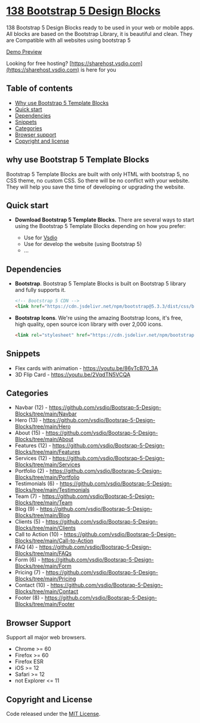 # [138 Bootstrap 5 Design Blocks](https://dio.in.net/)

138 Bootstrap 5 Design Blocks ready to be used in your web or mobile apps. All blocks are based on the Bootstrap Library, it is beautiful and clean. They are Compatible with all websites using bootstrap 5

[Demo Preview](https://dio.in.net/)

Looking for free hosting? [https://sharehost.vsdio.com](https://sharehost.vsdio.com) is here for you

## Table of contents

- [Why use Bootstrap 5 Template Blocks](#why-use-bootstrap-5-template-blocks)
- [Quick start](#quick-start)
- [Dependencies](#dependencies)
- [Snippets](#snippets)
- [Categories](#categories)
- [Browser support](#browser-support)
- [Copyright and license](#copyright-and-license)

## why use Bootstrap 5 Template Blocks
Bootstrap 5 Template Blocks are built with only HTML with bootstrap 5, no CSS theme, no custom CSS. So there will be no conflict with your website. They will help you save the time of developing or upgrading the website.

## Quick start

- **Download Bootstrap 5 Template Blocks.** There are several ways to start using the Bootstrap 5 Template Blocks depending on how you prefer:

    - Use for [Vsdio](https://vsdio.com)
    - Use for develop the website (using Bootstrap 5)
    - ...


## Dependencies

- **Bootstrap**. Bootstrap 5 Template Blocks is built on Bootstrap 5 library and fully supports it.
    ```html
    <!-- Bootstrap 5 CDN -->
    <link href="https://cdn.jsdelivr.net/npm/bootstrap@5.3.3/dist/css/bootstrap.min.css" rel="stylesheet" integrity="sha384-QWTKZyjpPEjISv5WaRU9OFeRpok6YctnYmDr5pNlyT2bRjXh0JMhjY6hW+ALEwIH" crossorigin="anonymous">
    ```

- **Bootstrap Icons**. We're using the amazing Bootstrap Icons, it's free, high quality, open source icon library with over 2,000 icons.
  ```html
  <link rel="stylesheet" href="https://cdn.jsdelivr.net/npm/bootstrap-icons@1.11.3/font/bootstrap-icons.min.css">
  ```

## Snippets

- Flex cards with animation - https://youtu.be/86vTcB70_3A
- 3D Flip Card - https://youtu.be/2VqdTN5VCQA
    
## Categories

- Navbar (12) - https://github.com/vsdio/Bootsrap-5-Design-Blocks/tree/main/Navbar
- Hero (13) - https://github.com/vsdio/Bootsrap-5-Design-Blocks/tree/main/Hero
- About (15) - https://github.com/vsdio/Bootsrap-5-Design-Blocks/tree/main/About
- Features (12) - https://github.com/vsdio/Bootsrap-5-Design-Blocks/tree/main/Features
- Services (12) - https://github.com/vsdio/Bootsrap-5-Design-Blocks/tree/main/Services
- Portfolio (2) - https://github.com/vsdio/Bootsrap-5-Design-Blocks/tree/main/Portfolio
- Testimonials (6) - https://github.com/vsdio/Bootsrap-5-Design-Blocks/tree/main/Testimonials
- Team (7) - https://github.com/vsdio/Bootsrap-5-Design-Blocks/tree/main/Team
- Blog (9) - https://github.com/vsdio/Bootsrap-5-Design-Blocks/tree/main/Blog
- Clients (5) - https://github.com/vsdio/Bootsrap-5-Design-Blocks/tree/main/Clients
- Call to Action (10) - https://github.com/vsdio/Bootsrap-5-Design-Blocks/tree/main/Call-to-Action
- FAQ (4) - https://github.com/vsdio/Bootsrap-5-Design-Blocks/tree/main/FAQs
- Form (6) - https://github.com/vsdio/Bootsrap-5-Design-Blocks/tree/main/Form
- Pricing (7) - https://github.com/vsdio/Bootsrap-5-Design-Blocks/tree/main/Pricing
- Contact (10) - https://github.com/vsdio/Bootsrap-5-Design-Blocks/tree/main/Contact
- Footer (8) - https://github.com/vsdio/Bootsrap-5-Design-Blocks/tree/main/Footer


## Browser Support

Support all major web browsers. 

- Chrome >= 60
- Firefox >= 60
- Firefox ESR
- iOS >= 12
- Safari >= 12
- not Explorer <= 11

## Copyright and License
Code released under the [MIT License](https://github.com/vsdio/Bootsrap-5-Design-Blocks/blob/main/LICENSE). 
